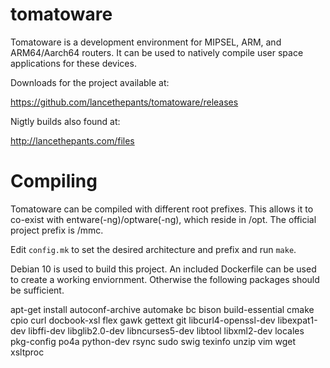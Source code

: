 tomatoware
==========

Tomatoware is a development environment for MIPSEL, ARM, and ARM64/Aarch64 routers. It can be used to natively compile user space applications for these devices.

Downloads for the project available at:

https://github.com/lancethepants/tomatoware/releases

Nigtly builds also found at:

http://lancethepants.com/files

Compiling
==========

Tomatoware can be compiled with different root prefixes. This allows it to co-exist with entware(-ng)/optware(-ng), which reside in /opt. The official project prefix is /mmc.

Edit `config.mk` to set the desired architecture and prefix and run `make`.

Debian 10 is used to build this project. An included Dockerfile can be used to create a working enviornment. Otherwise the following packages should be sufficient.

apt-get install autoconf-archive automake bc bison build-essential cmake cpio curl docbook-xsl flex gawk gettext git libcurl4-openssl-dev libexpat1-dev libffi-dev libglib2.0-dev libncurses5-dev libtool libxml2-dev locales pkg-config po4a python-dev rsync sudo swig texinfo unzip vim wget xsltproc
